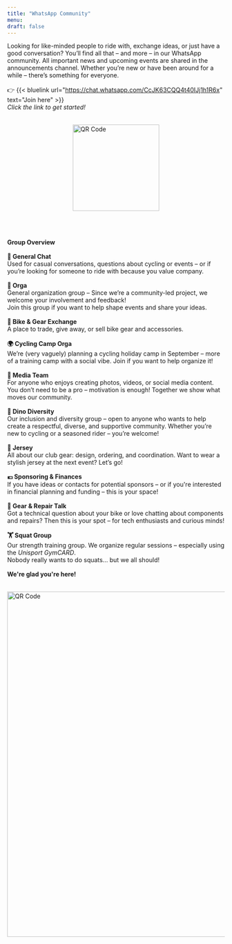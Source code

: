 ```yaml
---
title: "WhatsApp Community"
menu:
draft: false
---
```


Looking for like-minded people to ride with, exchange ideas, or just have a good conversation? You’ll find all that – and more – in our WhatsApp community. All important news and upcoming events are shared in the announcements channel. Whether you’re new or have been around for a while – there’s something for everyone.  
<div style="margin-top: 1.0rem;"></div>

👉 {{< bluelink url="https://chat.whatsapp.com/CcJK63CQQ4t40IJj1h1R6x" text="Join here" >}}  
*Click the link to get started!*

<div style="margin-top: 1.0rem;"></div>

<div style="margin-top: 2rem;">
  <img src="/images/Whatsappqrcode.png" alt="QR Code" width="200" style="display: block; margin: 0 auto;">
</div>

<div style="margin-top: 4.0rem;"></div>

**Group Overview**  
<div style="margin-top: 1.0rem;"></div>

**💬 General Chat**  
Used for casual conversations, questions about cycling or events – or if you’re looking for someone to ride with because you value company.  
<div style="margin-top: 1.0rem;"></div>

**🧠 Orga**  
General organization group – Since we’re a community-led project, we welcome your involvement and feedback!  
Join this group if you want to help shape events and share your ideas.  
<div style="margin-top: 1.0rem;"></div>

**🔄 Bike & Gear Exchange**  
A place to trade, give away, or sell bike gear and accessories.  
<div style="margin-top: 1.0rem;"></div>

**🌍 Cycling Camp Orga**  
We’re (very vaguely) planning a cycling holiday camp in September – more of a training camp with a social vibe. Join if you want to help organize it!  
<div style="margin-top: 1.0rem;"></div>

**🎥 Media Team**  
For anyone who enjoys creating photos, videos, or social media content. You don’t need to be a pro – motivation is enough! Together we show what moves our community.  
<div style="margin-top: 1.0rem;"></div>

**🦕 Dino Diversity**  
Our inclusion and diversity group – open to anyone who wants to help create a respectful, diverse, and supportive community. Whether you’re new to cycling or a seasoned rider – you’re welcome!  
<div style="margin-top: 1.0rem;"></div>

**👕 Jersey**  
All about our club gear: design, ordering, and coordination. Want to wear a stylish jersey at the next event? Let’s go!  
<div style="margin-top: 1.0rem;"></div>

**💶 Sponsoring & Finances**  
If you have ideas or contacts for potential sponsors – or if you're interested in financial planning and funding – this is your space!  
<div style="margin-top: 1.0rem;"></div>

**🔧 Gear & Repair Talk**  
Got a technical question about your bike or love chatting about components and repairs? Then this is your spot – for tech enthusiasts and curious minds!  
<div style="margin-top: 1.0rem;"></div>

**🏋️ Squat Group**  
Our strength training group. We organize regular sessions – especially using the *Unisport GymCARD*.  
Nobody really wants to do squats… but we all should!  
<div style="margin-top: 1.0rem;"></div>

**We're glad you're here!**
<div style="margin-top: 1.0rem;"></div>

<div style="margin-top: 2rem; text-align: left;">
  <img src="/images/background.jpg" alt="QR Code" width="800">
</div>
